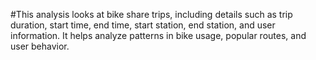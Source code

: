 #This analysis looks at bike share trips, including details such as trip duration, start time, end time, start station, end station, and user information. It helps analyze patterns in bike usage, popular routes, and user behavior.
